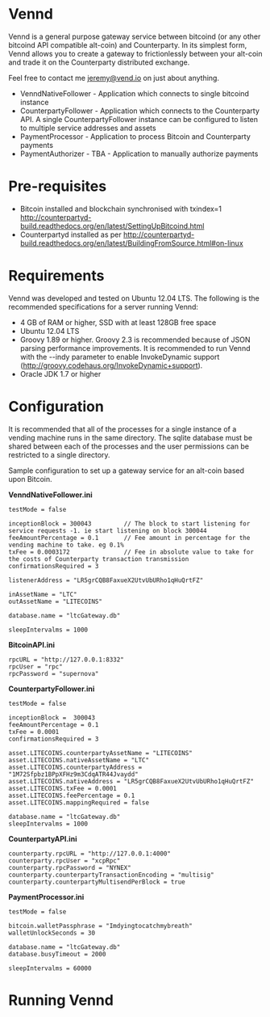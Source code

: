 Vennd
=====

Vennd is a general purpose gateway service between bitcoind (or any other bitcoind API compatible alt-coin) and Counterparty. In its simplest form, Vennd allows you to create a gateway to frictionlessly between your alt-coin and trade it on the Counterparty distributed exchange.

Feel free to contact me jeremy@vend.io on just about anything.

* VenndNativeFollower - Application which connects to single bitcoind instance
* CounterpartyFollower - Application which connects to the Counterparty API. A single CounterpartyFollower instance can be configured to listen to multiple service addresses and assets
* PaymentProcessor - Application to process Bitcoin and Counterparty payments
* PaymentAuthorizer - TBA - Application to manually authorize payments


Pre-requisites
==============
* Bitcoin installed and blockchain synchronised with txindex=1 http://counterpartyd-build.readthedocs.org/en/latest/SettingUpBitcoind.html
* Counterpartyd installed as per http://counterpartyd-build.readthedocs.org/en/latest/BuildingFromSource.html#on-linux


Requirements
============

Vennd was developed and tested on Ubuntu 12.04 LTS. The following is the recommended specifications for a server running Vennd:

* 4 GB of RAM or higher, SSD with at least 128GB free space
* Ubuntu 12.04 LTS
* Groovy 1.89 or higher. Groovy 2.3 is recommended because of JSON parsing performance improvements. It is recommended to run Vennd with the --indy parameter to enable InvokeDynamic support (http://groovy.codehaus.org/InvokeDynamic+support).
* Oracle JDK 1.7 or higher


Configuration
=============

It is recommended that all of the processes for a single instance of a vending machine runs in the same directory. The sqlite database must be shared between each of the processes and the user permissions can be restricted to a single directory.

Sample configuration to set up a gateway service for an alt-coin based upon Bitcoin.

**VenndNativeFollower.ini**
```
testMode = false

inceptionBlock = 300043         // The block to start listening for service requests -1. ie start listening on block 300044
feeAmountPercentage = 0.1       // Fee amount in percentage for the vending machine to take. eg 0.1%
txFee = 0.0003172               // Fee in absolute value to take for the costs of Counterparty transaction transmission
confirmationsRequired = 3

listenerAddress = "LR5grCQB8FaxueX2UtvUbURho1qHuQrtFZ"

inAssetName = "LTC"
outAssetName = "LITECOINS"

database.name = "ltcGateway.db"

sleepIntervalms = 1000
```


**BitcoinAPI.ini**
```
rpcURL = "http://127.0.0.1:8332"
rpcUser = "rpc"
rpcPassword = "supernova"
```


**CounterpartyFollower.ini**
```
testMode = false

inceptionBlock =  300043
feeAmountPercentage = 0.1
txFee = 0.0001
confirmationsRequired = 3

asset.LITECOINS.counterpartyAssetName = "LITECOINS"
asset.LITECOINS.nativeAssetName = "LTC"
asset.LITECOINS.counterpartyAddress = "1M72Sfpbz1BPpXFHz9m3CdqATR44Jvaydd"
asset.LITECOINS.nativeAddress = "LR5grCQB8FaxueX2UtvUbURho1qHuQrtFZ"
asset.LITECOINS.txFee = 0.0001
asset.LITECOINS.feePercentage = 0.1
asset.LITECOINS.mappingRequired = false

database.name = "ltcGateway.db"
sleepIntervalms = 1000
```


**CounterpartyAPI.ini**
```
counterparty.rpcURL = "http://127.0.0.1:4000"
counterparty.rpcUser = "xcpRpc"
counterparty.rpcPassword = "NYNEX"
counterparty.counterpartyTransactionEncoding = "multisig"
counterparty.counterpartyMultisendPerBlock = true
```


**PaymentProcessor.ini**
```
testMode = false

bitcoin.walletPassphrase = "Imdyingtocatchmybreath"
walletUnlockSeconds = 30

database.name = "ltcGateway.db"
database.busyTimeout = 2000

sleepIntervalms = 60000
```


Running Vennd
==============

